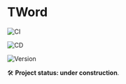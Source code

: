 # TWord

![CI](https://github.com/szyn33k/TWord/workflows/Continuous-Integration/badge.svg)

![CD](https://github.com/szyn33k/TWord/workflows/Continuous-Deployment/badge.svg)

![Version](https://img.shields.io/nuget/v/TWord?label=Version&logo=nuget)

🛠️ **Project status: under construction**.